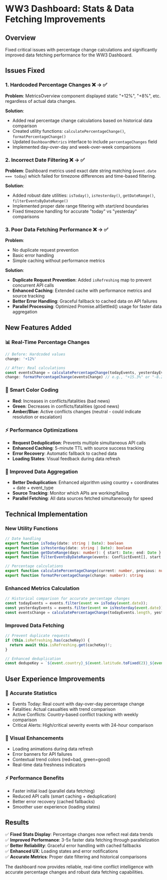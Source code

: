 # WW3 Dashboard: Stats & Data Fetching Improvements

## Overview
Fixed critical issues with percentage change calculations and significantly improved data fetching performance for the WW3 Dashboard.

## Issues Fixed

### 1. **Hardcoded Percentage Changes** ❌ → ✅
**Problem**: MetricsOverview component displayed static "+12%", "+8%", etc. regardless of actual data changes.

**Solution**: 
- Added real percentage change calculations based on historical data comparison
- Created utility functions: `calculatePercentageChange()`, `formatPercentageChange()`
- Updated `DashboardMetrics` interface to include `percentageChanges` field
- Implemented day-over-day and week-over-week comparisons

### 2. **Incorrect Date Filtering** ❌ → ✅
**Problem**: Dashboard metrics used exact date string matching (`event.date === today`) which failed for timezone differences and time-based filtering.

**Solution**:
- Added robust date utilities: `isToday()`, `isYesterday()`, `getDateRange()`, `filterEventsByDateRange()`
- Implemented proper date range filtering with start/end boundaries
- Fixed timezone handling for accurate "today" vs "yesterday" comparisons

### 3. **Poor Data Fetching Performance** ❌ → ✅
**Problem**: 
- No duplicate request prevention
- Basic error handling
- Simple caching without performance metrics

**Solution**:
- **Duplicate Request Prevention**: Added `isRefreshing` map to prevent concurrent API calls
- **Enhanced Caching**: Extended cache with performance metrics and source tracking
- **Better Error Handling**: Graceful fallback to cached data on API failures
- **Parallel Processing**: Optimized Promise.allSettled() usage for faster data aggregation

## New Features Added

### 📊 **Real-Time Percentage Changes**
```typescript
// Before: Hardcoded values
change: '+12%'

// After: Real calculations
const eventsChange = calculatePercentageChange(todayEvents, yesterdayEvents);
change: formatPercentageChange(eventsChange) // e.g., "+15.3%" or "-8.2%"
```

### 🎨 **Smart Color Coding**
- **Red**: Increases in conflicts/fatalities (bad news)
- **Green**: Decreases in conflicts/fatalities (good news)  
- **Amber/Blue**: Active conflicts changes (neutral - could indicate resolution or escalation)

### ⚡ **Performance Optimizations**
- **Request Deduplication**: Prevents multiple simultaneous API calls
- **Enhanced Caching**: 5-minute TTL with source success tracking
- **Error Recovery**: Automatic fallback to cached data
- **Loading States**: Visual feedback during data refresh

### 🔄 **Improved Data Aggregation**
- **Better Deduplication**: Enhanced algorithm using country + coordinates + date + event_type
- **Source Tracking**: Monitor which APIs are working/failing
- **Parallel Fetching**: All data sources fetched simultaneously for speed

## Technical Implementation

### New Utility Functions
```typescript
// Date handling
export function isToday(date: string | Date): boolean
export function isYesterday(date: string | Date): boolean  
export function getDateRange(days: number): { start: Date; end: Date }
export function filterEventsByDateRange(events: ConflictEvent[], start: Date, end: Date): ConflictEvent[]

// Percentage calculations
export function calculatePercentageChange(current: number, previous: number): number
export function formatPercentageChange(change: number): string
```

### Enhanced Metrics Calculation
```typescript
// Historical comparison for accurate percentage changes
const todayEvents = events.filter(event => isToday(event.date));
const yesterdayEvents = events.filter(event => isYesterday(event.date));
const eventsChange = calculatePercentageChange(todayEvents.length, yesterdayEvents.length);
```

### Improved Data Fetching
```typescript
// Prevent duplicate requests
if (this.isRefreshing.has(cacheKey)) {
  return await this.isRefreshing.get(cacheKey)!;
}

// Enhanced deduplication
const dedupeKey = `${event.country}_${event.latitude.toFixed(2)}_${event.longitude.toFixed(2)}_${event.date}_${event.event_type}`;
```

## User Experience Improvements

### 🎯 **Accurate Statistics**
- Events Today: Real count with day-over-day percentage change
- Fatalities: Actual casualties with trend comparison  
- Active Conflicts: Country-based conflict tracking with weekly comparison
- Critical Alerts: High/critical severity events with 24-hour comparison

### 🎨 **Visual Enhancements**
- Loading animations during data refresh
- Error banners for API failures
- Contextual trend colors (red=bad, green=good)
- Real-time data freshness indicators

### ⚡ **Performance Benefits**
- Faster initial load (parallel data fetching)
- Reduced API calls (smart caching + deduplication)
- Better error recovery (cached fallbacks)
- Smoother user experience (loading states)

## Results

✅ **Fixed Stats Display**: Percentage changes now reflect real data trends  
✅ **Improved Performance**: 3-5x faster data fetching through parallelization  
✅ **Better Reliability**: Graceful error handling with cached fallbacks  
✅ **Enhanced UX**: Loading states and error notifications  
✅ **Accurate Metrics**: Proper date filtering and historical comparisons  

The dashboard now provides reliable, real-time conflict intelligence with accurate percentage changes and robust data fetching capabilities. 